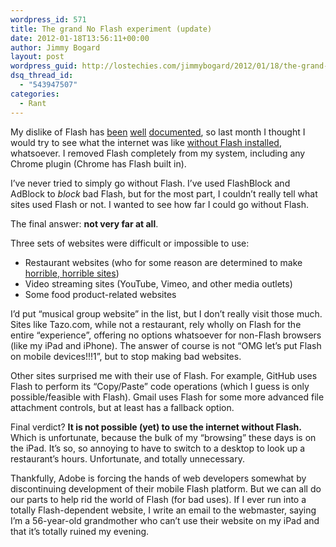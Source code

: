 ```yaml
---
wordpress_id: 571
title: The grand No Flash experiment (update)
date: 2012-01-18T13:56:11+00:00
author: Jimmy Bogard
layout: post
wordpress_guid: http://lostechies.com/jimmybogard/2012/01/18/the-grand-no-flash-experiment-update/
dsq_thread_id:
  - "543947507"
categories:
  - Rant
---
```

My dislike of Flash has [been](https://lostechies.com/jimmybogard/2008/01/10/stop-the-flash-insanity/) [well](https://lostechies.com/jimmybogard/2008/11/08/boycotting-flash/) [documented](https://lostechies.com/jimmybogard/2008/11/08/boycotting-flash/), so last month I thought I would try to see what the internet was like [without Flash installed](https://lostechies.com/jimmybogard/2011/12/06/a-grand-experiment/), whatsoever. I removed Flash completely from my system, including any Chrome plugin (Chrome has Flash built in).

I’ve never tried to simply go without Flash. I’ve used FlashBlock and AdBlock to _block_ bad Flash, but for the most part, I couldn’t really tell what sites used Flash or not. I wanted to see how far I could go without Flash.

The final answer: **not very far at all**.

Three sets of websites were difficult or impossible to use:

  * Restaurant websites (who for some reason are determined to make [horrible, horrible sites](http://neversaidaboutrestaurantwebsites.tumblr.com/))
  * Video streaming sites (YouTube, Vimeo, and other media outlets)
  * Some food product-related websites

I’d put “musical group website” in the list, but I don’t really visit those much. Sites like Tazo.com, while not a restaurant, rely wholly on Flash for the entire “experience”, offering no options whatsoever for non-Flash browsers (like my iPad and iPhone). The answer of course is not “OMG let’s put Flash on mobile devices!!!1”, but to stop making bad websites.

Other sites surprised me with their use of Flash. For example, GitHub uses Flash to perform its “Copy/Paste” code operations (which I guess is only possible/feasible with Flash). Gmail uses Flash for some more advanced file attachment controls, but at least has a fallback option.

Final verdict? **It is not possible (yet) to use the internet without Flash.** Which is unfortunate, because the bulk of my “browsing” these days is on the iPad. It’s so, so annoying to have to switch to a desktop to look up a restaurant’s hours. Unfortunate, and totally unnecessary.

Thankfully, Adobe is forcing the hands of web developers somewhat by discontinuing development of their mobile Flash platform. But we can all do our parts to help rid the world of Flash (for bad uses). If I ever run into a totally Flash-dependent website, I write an email to the webmaster, saying I’m a 56-year-old grandmother who can’t use their website on my iPad and that it’s totally ruined my evening.